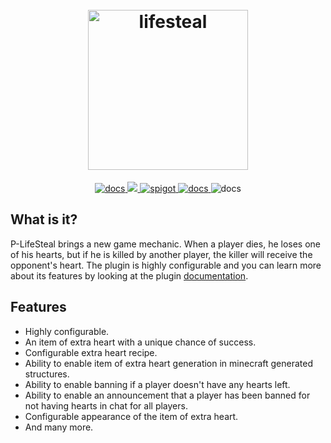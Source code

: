 <h1 align="center">
  <br>
  <img src="https://i.imgur.com/5JvGyWc.png" alt="lifesteal" width="256">
  <br>
</h1>

<p align="center">
    <a href="https://ls.przemus.xyz/" target="_blank">
        <img href="https://ls.przemus.xyz/" alt="docs" src="https://img.shields.io/badge/docs-important?style=for-the-badge"/>
    </a>
    <a href="https://discord.gg/8sjwaQTHGC" alt="discord" target="_blank">
        <img src="https://img.shields.io/badge/discord-informational?style=for-the-badge"/>
    </a>
    <a href="https://www.spigotmc.org/resources/p-lifesteal.101967/" target="_blank">
        <img alt="spigot" src="https://img.shields.io/badge/spigot-yellow?style=for-the-badge"/>
    </a>
    <a href="https://www.paypal.me/devprzemus" target="_blank">
        <img href="https://www.paypal.me/devprzemus" alt="docs" src="https://img.shields.io/badge/donate-blueviolet?style=for-the-badge"/>
    </a>
    <img alt="docs" src="https://wakatime.com/badge/user/df5da6b0-e47d-4830-9381-6a2157613310/project/18b51dc6-ad4c-4bb0-b15b-b5c36498d6b3.svg?style=for-the-badge"/>
</p>

## What is it?

P-LifeSteal brings a new game mechanic. When a player dies, he loses one of his hearts, but if he is killed by another
player, the killer will receive the opponent's heart. The plugin is highly configurable and you can learn more about its
features by looking at the plugin [documentation](https://ls.przemus.xyz/).

## Features

- Highly configurable.
- An item of extra heart with a unique chance of success.
- Configurable extra heart recipe.
- Ability to enable item of extra heart generation in minecraft generated structures.
- Ability to enable banning if a player doesn't have any hearts left.
- Ability to enable an announcement that a player has been banned for not having hearts in chat for all players.
- Configurable appearance of the item of extra heart.
- And many more.